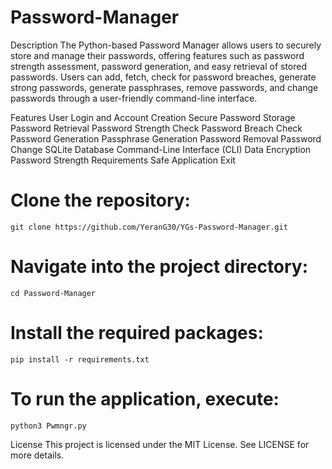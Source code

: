 # Password-Manager
Description
The Python-based Password Manager allows users to securely store and manage their passwords, offering features such as password strength assessment, password generation, and easy retrieval of stored passwords. Users can add, fetch, check for password breaches, generate strong passwords, generate passphrases, remove passwords, and change passwords through a user-friendly command-line interface.

Features
User Login and Account Creation
Secure Password Storage
Password Retrieval
Password Strength Check
Password Breach Check
Password Generation
Passphrase Generation
Password Removal
Password Change
SQLite Database
Command-Line Interface (CLI)
Data Encryption
Password Strength Requirements
Safe Application Exit


# Clone the repository:
```
git clone https://github.com/YeranG30/YGs-Password-Manager.git
```

# Navigate into the project directory:
```
cd Password-Manager
```

# Install the required packages:
```
pip install -r requirements.txt
```

# To run the application, execute:
```
python3 Pwmngr.py
```


License
This project is licensed under the MIT License. See LICENSE for more details.
